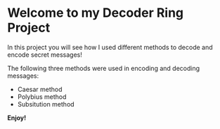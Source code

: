 # Welcome to my Decoder Ring Project

In this project you will see how I used different methods to decode and encode secret messages!

The following three methods were used in encoding and decoding messages:
- Caesar method
- Polybius method
- Subsitution method

**Enjoy!**
